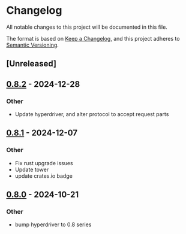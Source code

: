 # Changelog

All notable changes to this project will be documented in this file.

The format is based on [Keep a Changelog](https://keepachangelog.com/en/1.0.0/),
and this project adheres to [Semantic Versioning](https://semver.org/spec/v2.0.0.html).

## [Unreleased]

## [0.8.2](https://github.com/alexrudy/hydiscovery/compare/v0.8.1...v0.8.2) - 2024-12-28

### Other

- Update hyperdriver, and alter protocol to accept request parts

## [0.8.1](https://github.com/alexrudy/hydiscovery/compare/v0.8.0...v0.8.1) - 2024-12-07

### Other

- Fix rust upgrade issues
- Update tower
- update crates.io badge

## [0.8.0](https://github.com/alexrudy/hydiscovery/compare/v0.7.0...v0.8.0) - 2024-10-21

### Other

- bump hyperdriver to 0.8 series
